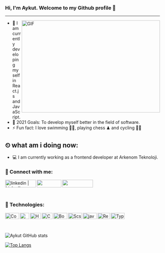 ### Hi, I'm Aykut. Welcome to my Github profile 👋 
<hr />


<img align="right" alt="GIF" src="https://miro.medium.com/max/1838/1*DX_TIHaAWjPlY9KJ3OH_2w.gif" width="450" height="300" />



- 🌱 I am currently developing myself in React.js and JavaScript.
- 🥅 2021 Goals: To develop myself better in the field of software.
- ⚡ Fun fact: I love swimming 🏊‍♀️, playing chess ♟ and cycling 🚴‍♀️


## ⏲ what am i doing now:
- 💻 I am currently working as a frontend developer at Arkenom Teknoloji.

### 📩 Connect with me:
[<img align="left" alt="linkedin | LinkedIn" height="25px" width="100px" src="https://camo.githubusercontent.com/71924561236b297d0d9586b0a306d77c776e9e7a53a129550007091281cd636e/68747470733a2f2f696d672e736869656c64732e696f2f62616467652f2d4c696e6b6564496e2d3030373742353f7374796c653d666f722d7468652d6261646765266c6f676f3d4c696e6b6564696e266c6f676f436f6c6f723d7768697465" />][linkedin]
[<img align="left" height="25px" width="80px" src="https://camo.githubusercontent.com/933e8a2822f5414a18a7841d325a7849862dc49e6539ea52b042a38b8ea1d3bb/68747470733a2f2f696d672e736869656c64732e696f2f62616467652f2d5745422d4646343038383f7374796c653d666f722d7468652d6261646765266c6f676f3d4875676f266c6f676f436f6c6f723d7768697465" />][web]
[<img align="left" height="25px" width="100" src="https://camo.githubusercontent.com/66c49360ba8aa1a8e2cac17b6b48cfc809479fc8908a92b6f2c361f22cc1f893/68747470733a2f2f696d672e736869656c64732e696f2f62616467652f2d476d61696c2d4431343833363f7374796c653d666f722d7468652d6261646765266c6f676f3d476d61696c266c6f676f436f6c6f723d7768697465" />][gmail]


<br />


[web]: http://dagaykut.online/
[linkedin]: https://www.linkedin.com/in/aykut-da%C4%9F-989a91190/
[gmail]: mailto:adag6534@gmail.com
<br />

### 🔧 Technologies:
[<img align="left" alt="Code" height="20px" width="45px" src="https://camo.githubusercontent.com/3f289d98c7b8dc0adb54cbeebcac97d462b8f027f9b3b88deaaab35eddba49b8/68747470733a2f2f696d672e736869656c64732e696f2f62616467652f5653253230436f64652d3238324333343f6c6f676f3d76697375616c2d73747564696f2d636f6465266c6f676f436f6c6f723d303037414343" />][code]
[<img align="left" alt="Git" height="20px" width="30px" src="https://camo.githubusercontent.com/6872de59dac86ded0a8d5d2beb0cb20b0a9cd7e2bbd578493baa084ad5aa2700/68747470733a2f2f696d672e736869656c64732e696f2f62616467652f6769742d3238324333343f6c6f676f3d676974266c6f676f436f6c6f723d463035303332" />][git]
[<img align="left" alt="HTML" height="20px" width="35px" src="https://camo.githubusercontent.com/abcb2d8365dc291062b0a73ef91f79cb6477ceec8bbeffe915e0a05745990590/68747470733a2f2f696d672e736869656c64732e696f2f62616467652f48544d4c352d3238324333343f6c6f676f3d68746d6c35266c6f676f436f6c6f723d453334463236" />][html]
[<img align="left" alt="CSS" height="20px" width="35px" src="https://camo.githubusercontent.com/1d372ce1dd004b42242a105c8881a869738e4604097976354aeced3322f93bbd/68747470733a2f2f696d672e736869656c64732e696f2f62616467652f435353332d3238324333343f6c6f676f3d63737333266c6f676f436f6c6f723d313537324236" />][css]
[<img align="left" alt="Bootstrap" height="20px" width="45px" src="https://camo.githubusercontent.com/e56d586bf373ad33a4e8c7101246d54d5edc0fb52b87d309b899ce4818bd6086/68747470733a2f2f696d672e736869656c64732e696f2f62616467652f2d426f6f7473747261702d3536334437433f7374796c653d666c61742d737175617265266c6f676f3d626f6f747374726170" />][bootstrap]
[<img align="left" alt="Scss" height="20px" width="45px" src="https://camo.githubusercontent.com/1c29247ccb384a5e29f98ced0719ecd6c209bdcf9f6c0ebc1822479b8b47ddc3/68747470733a2f2f696d672e736869656c64732e696f2f62616467652f536173732d3238324333343f6c6f676f3d73617373266c6f676f436f6c6f723d434336363939" />][scss]
[<img align="left" alt="javascript" height="20px" width="45px" src="https://camo.githubusercontent.com/6f6990a311bb84dff8a426a5686eafc1986184c3b1066580fe36a9b0a0377d26/68747470733a2f2f696d672e736869656c64732e696f2f62616467652f4a6176615363726970742d3238324333343f6c6f676f3d6a617661736372697074266c6f676f436f6c6f723d463744463145" />][javascript]
[<img align="left" alt="React.js" height="20px" width="40px" src="https://camo.githubusercontent.com/137a7a0f28f9e326bcc81a5a0bd853c86435143774c15642d827a5788e778667/68747470733a2f2f696d672e736869656c64732e696f2f62616467652f2d52656163742d626c61636b3f7374796c653d666c61742d737175617265266c6f676f3d7265616374" />][react.js]
[<img align="left" alt="Type Script" height="20px" width="45px" src="https://camo.githubusercontent.com/143b42838efad2c30d8e0d05eb3dea6996e52a03b99576d8318edffd9bdd6155/68747470733a2f2f696d672e736869656c64732e696f2f62616467652f547970655363726970742d3238324333343f6c6f676f3d74797065736372697074266c6f676f436f6c6f723d333137384336" />][typescript]


<br />

[code]: https://code.visualstudio.com/
[git]: https://git-scm.com/
[html]: https://www.html.com/
[css]: https://www.css.com/
[bootstrap]: https://getbootstrap.com/
[scss]: https://sass-lang.com/guide
[javascript]:https://www.javascript.com/
[react.js]: https://tr.reactjs.org/
[typescript]: https://www.typescriptlang.org/

<br />
<br />

![Aykut GitHub stats](https://github-readme-stats.vercel.app/api?username=aktehn&show_icons=true&theme=radical)

[![Top Langs](https://github-readme-stats.vercel.app/api/top-langs/?username=aktehn&langs_count=8)](https://github.com/aktehn/github-readme-stats)
